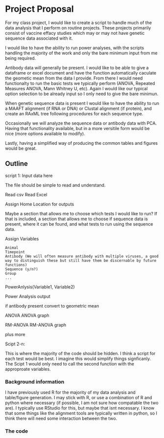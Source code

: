 # Project Proposal

For my class project, I would like to create a script to handle much of the data analysis that I perform on routine projects. These projects primarily consist of vaccine effacy studies which may or may not have genetic sequence data associated with it. 

I would like to have the ability to run power analyses, with the scripts handling the majority of the work and only the bare minimum input from me being required. 

Antibody data will generally be present. I would like to be able to give a dataframe or excel document and have the function automatically caculate the geometic mean from the data I provide. From there I would need functionalty to run the basic tests we typically perform (ANOVA, Repeated Measures ANOVA, Mann Whitney U, etc). Again I would like our typical option selection to be already input so I only need to give the bare minimun. 

When genetic sequence data is present I would like to have the ability to run a MAAFT alignment (if RNA or DNA) or Clustal alignment (if protein), and create an RAxML tree following procedures for each sequence type. 

Occasionally we will analyze the sequence data or antibody data with PCA. Having that functionality available, but in a more versitile form would be nice (more options available to modify). 

Lastly, having a simplified way of producing the common tables and figures would be great. 

## Outline

script 1: Input data here

The file should be simple to read and understand.

Read csv
Read Excel

Assign Home Location for outputs

Maybe a section that allows me to choose which tests I would like to run? If that is included, a section that allows me to choose if sequence data is present, where it can be found, and what tests to run using the sequence data. 

Assign Variables

    Animal
    Timepoint
    Antibody (We will often measure antibody with multiple viruses, a good way to distinguish these but still have them be discernable by future functions)
    Sequence (y/n?)
    Group
    ...

PowerAnlysis(Variable1, Variable2)

Power Analysis output

if antibody present convert to geometric mean

ANOVA
ANOVA graph

RM-ANOVA
RM-ANOVA graph

plus more

Scipt 2-n:

This is where the majority of the code should be hidden. I think a script for each test would be best. I imagine this would simplify things signficanly. The Scipt 1 would only need to call the second function with the approproate variables. 

### Background information

I have previously used R for the majority of my data analysis and table/figure generation. I may stick with R, or use a combination of R and python where necessary (if possible, I am not sure how compatable the two are). I typically use RStudio for this, but maybe that isnt necessary. I know that some things like the alignment tools are typically written in python, so I think there will need some interaction between the two. 

### The code


